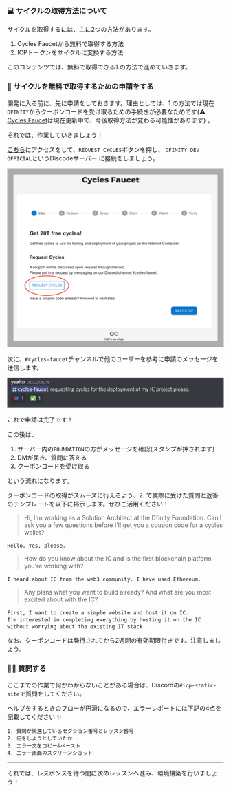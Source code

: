 ### 💻 サイクルの取得方法について

サイクルを取得するには、主に2つの方法があります。

1. Cycles Faucetから無料で取得する方法
2. ICPトークンをサイクルに変換する方法

このコンテンツでは、無料で取得できる1.の方法で進めていきます。

### 💬 サイクルを無料で取得するための申請をする

開発に入る前に、先に申請をしておきます。理由としては、1.の方法では現在`DFINITY`からクーポンコードを受け取るための手続きが必要なためです(⚠️ [Cycles Faucet](https://internetcomputer.org/docs/current/developer-docs/quickstart/cycles-faucet/)は現在更新中で、今後取得方法が変わる可能性があります)
。

それでは、作業していきましょう！

[こちら](https://anv4y-qiaaa-aaaal-qaqxq-cai.ic0.app/)にアクセスをして、`REQUEST CYCLES`ボタンを押し、 `DFINITY DEV OFFICIAL`というDiscodeサーバー に接続をしましょう。

![](/public/images/ICP-Static-Site/section-1/1_1_1.png)

次に、`#cycles-faucet`チャンネルで他のユーザーを参考に申請のメッセージを送信します。

![](/public/images/ICP-Static-Site/section-1/1_1_2.png)

これで申請は完了です！

この後は、

1. サーバー内の`FOUNDATION`の方がメッセージを確認(スタンプが押されます)
2. DMが届き、質問に答える
3. クーポンコードを受け取る

という流れになります。

クーポンコードの取得がスムーズに行えるよう、2. で実際に受けた質問と返答のテンプレートを以下に掲示します。ぜひご活用ください！

> Hi, I'm working as a Solution Architect at the Dfinity Foundation. Can I ask you a few questions before I'll get you a coupon code for a cycles wallet?

    Hello. Yes, please.

> How do you know about the IC and is the first blockchain platform you're working with?

    I heard about IC from the web3 community. I have used Ethereum.

> Any plans what you want to build already? And what are you most excited about with the IC?

    First, I want to create a simple website and host it on IC.
    I'm interested in completing everything by hosting it on the IC without worrying about the existing IT stack.

なお、クーポンコードは発行されてから2週間の有効期限付きです。注意しましょう。

### 🙋‍♂️ 質問する

ここまでの作業で何かわからないことがある場合は、Discordの`#icp-static-site`で質問をしてください。

ヘルプをするときのフローが円滑になるので、エラーレポートには下記の4点を記載してください ✨

```
1. 質問が関連しているセクション番号とレッスン番号
2. 何をしようとしていたか
3. エラー文をコピー&ペースト
4. エラー画面のスクリーンショット
```

---

それでは、レスポンスを待つ間に次のレッスンへ進み、環境構築を行いましょう！
